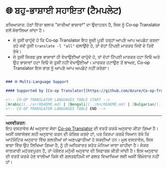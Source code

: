 <!--
CO_OP_TRANSLATOR_METADATA:
{
  "original_hash": "ab4ff653cd1228f8b3f363a4768e2057",
  "translation_date": "2025-10-15T04:42:28+00:00",
  "source_file": "README_languages_template.md",
  "language_code": "pa"
}
-->
# 🌐 ਬਹੁ-ਭਾਸ਼ਾਈ ਸਹਾਇਤਾ (ਟੈਮਪਲੇਟ)

ਰਖਿਆਕਾਰ: ਹੇਠਾਂ ਦਿੱਤਾ ਬਲਾਕ "ਸਾਰੀਆਂ ਭਾਸ਼ਾਵਾਂ" ਦਾ ਉਦਾਹਰਨ ਹੈ, ਜਿਸ ਨੂੰ Co‑op Translator ਵਲੋਂ ਸੰਭਾਲਿਆ ਜਾਂਦਾ ਹੈ।

- ਜੇ ਤੁਸੀਂ ਚਾਹੁੰਦੇ ਹੋ ਕਿ Co‑op Translator ਇਹ ਸੂਚੀ ਪੂਰੀ ਤਰ੍ਹਾਂ ਆਪਣੇ ਆਪ ਅਪਡੇਟ ਕਰਦਾ ਰਹੇ ਜਦੋਂ ਤੁਸੀਂ `translate -l "all"` ਚਲਾਉਂਦੇ ਹੋ, ਤਾਂ ਦੋਹਾਂ ਟਿੱਪਣੀ ਮਾਰਕਰ ਜਿਵੇਂ ਦੇ ਤਿਵੇਂ ਰੱਖੋ।
- ਜੇ ਤੁਸੀਂ ਸਿਰਫ ਕੁਝ ਭਾਸ਼ਾਵਾਂ ਹੀ ਵੇਖਾਉਣੀਆਂ ਚਾਹੁੰਦੇ ਹੋ, ਤਾਂ ਦੋਹਾਂ ਟਿੱਪਣੀ ਮਾਰਕਰ ਹਟਾ ਦਿਓ ਅਤੇ ਉਹ ਭਾਸ਼ਾਵਾਂ ਹਟਾ ਦਿਓ ਜੋ ਤੁਸੀਂ ਨਹੀਂ ਵੇਖਾਉਣੀਆਂ। ਮਾਰਕਰ ਹਟਾਉਣ ਤੋਂ ਬਾਅਦ, Co‑op Translator ਇਸ ਭਾਗ ਨੂੰ ਆਪਣੇ ਆਪ ਅਪਡੇਟ ਨਹੀਂ ਕਰੇਗਾ।

```markdown

### 🌐 Multi-Language Support

#### Supported by [Co-op Translator](https://github.com/Azure/Co-op-Translator)

<!-- CO-OP TRANSLATOR LANGUAGES TABLE START -->
[Arabic](../ar/README.md) | [Bengali](../bn/README.md) | [Bulgarian](../bg/README.md) | [Burmese (Myanmar)](../my/README.md) | [Chinese (Simplified)](../zh/README.md) | [Chinese (Traditional, Hong Kong)](../hk/README.md) | [Chinese (Traditional, Macau)](../mo/README.md) | [Chinese (Traditional, Taiwan)](../tw/README.md) | [Croatian](../hr/README.md) | [Czech](../cs/README.md) | [Danish](../da/README.md) | [Dutch](../nl/README.md) | [Estonian](../et/README.md) | [Finnish](../fi/README.md) | [French](../fr/README.md) | [German](../de/README.md) | [Greek](../el/README.md) | [Hebrew](../he/README.md) | [Hindi](../hi/README.md) | [Hungarian](../hu/README.md) | [Indonesian](../id/README.md) | [Italian](../it/README.md) | [Japanese](../ja/README.md) | [Korean](../ko/README.md) | [Lithuanian](../lt/README.md) | [Malay](../ms/README.md) | [Marathi](../mr/README.md) | [Nepali](../ne/README.md) | [Norwegian](../no/README.md) | [Persian (Farsi)](../fa/README.md) | [Polish](../pl/README.md) | [Portuguese (Brazil)](../br/README.md) | [Portuguese (Portugal)](../pt/README.md) | [Punjabi (Gurmukhi)](./README.md) | [Romanian](../ro/README.md) | [Russian](../ru/README.md) | [Serbian (Cyrillic)](../sr/README.md) | [Slovak](../sk/README.md) | [Slovenian](../sl/README.md) | [Spanish](../es/README.md) | [Swahili](../sw/README.md) | [Swedish](../sv/README.md) | [Tagalog (Filipino)](../tl/README.md) | [Tamil](../ta/README.md) | [Thai](../th/README.md) | [Turkish](../tr/README.md) | [Ukrainian](../uk/README.md) | [Urdu](../ur/README.md) | [Vietnamese](../vi/README.md)
<!-- CO-OP TRANSLATOR LANGUAGES TABLE END -->

```

---

**ਅਸਵੀਕਰਨ**:  
ਇਹ ਦਸਤਾਵੇਜ਼ AI ਅਨੁਵਾਦ ਸੇਵਾ [Co-op Translator](https://github.com/Azure/co-op-translator) ਦੀ ਵਰਤੋਂ ਕਰਕੇ ਅਨੁਵਾਦ ਕੀਤਾ ਗਿਆ ਹੈ। ਅਸੀਂ ਯਥਾਸੰਭਵ ਸਹੀ ਅਨੁਵਾਦ ਕਰਨ ਦੀ ਕੋਸ਼ਿਸ਼ ਕਰਦੇ ਹਾਂ, ਪਰ ਕਿਰਪਾ ਕਰਕੇ ਧਿਆਨ ਰੱਖੋ ਕਿ ਆਟੋਮੈਟਿਕ ਅਨੁਵਾਦ ਵਿੱਚ ਗਲਤੀਆਂ ਜਾਂ ਅਣਪਛਾਤੀਆਂ ਹੋ ਸਕਦੀਆਂ ਹਨ। ਮੂਲ ਦਸਤਾਵੇਜ਼, ਜਿਸ ਭਾਸ਼ਾ ਵਿੱਚ ਉਹ ਲਿਖਿਆ ਗਿਆ ਹੈ, ਨੂੰ ਹੀ ਅਧਿਕਾਰਤ ਸਰੋਤ ਮੰਨਿਆ ਜਾਣਾ ਚਾਹੀਦਾ ਹੈ। ਜੇਕਰ ਜਾਣਕਾਰੀ ਮਹੱਤਵਪੂਰਨ ਹੈ, ਤਾਂ ਪੇਸ਼ੇਵਰ ਮਨੁੱਖੀ ਅਨੁਵਾਦ ਦੀ ਸਿਫਾਰਸ਼ ਕੀਤੀ ਜਾਂਦੀ ਹੈ। ਇਸ ਅਨੁਵਾਦ ਦੀ ਵਰਤੋਂ ਕਰਕੇ ਹੋਣ ਵਾਲੀਆਂ ਕਿਸੇ ਵੀ ਗਲਤਫਹਿਮੀ ਜਾਂ ਗਲਤ ਵਿਆਖਿਆ ਲਈ ਅਸੀਂ ਜ਼ਿੰਮੇਵਾਰ ਨਹੀਂ ਹਾਂ।